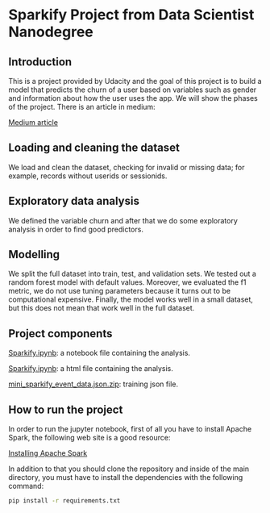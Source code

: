 # Sparkify Project from Data Scientist Nanodegree

## Introduction

This is a project provided by Udacity and the goal of this project is to build a model 
that predicts the churn of a user based on variables such as gender and information about how the user uses the app. We will show the phases of the project. There is an article in medium:

[Medium article](https://medium.com/ricardo-rios/building-big-data-pipelines-with-pyspark-to-detect-churned-users-348849d840f1)


## Loading and cleaning the dataset 

We load and clean the dataset, checking for invalid or missing data; for example, records without userids or sessionids.

## Exploratory data analysis 

We defined the variable churn and after that we do some exploratory analysis in order to find good predictors. 


## Modelling 

We split the full dataset into train, test, and validation sets. We tested out a random forest model with default values. Moreover, we evaluated the f1 metric, we do not use tuning parameters because it turns out to be computational expensive. Finally, the model works well in a small dataset, but this does not mean that work well in the full dataset. 

## Project components

[Sparkify.ipynb](https://raw.githubusercontent.com/ricardoues/sparkify-project/master/Sparkify.ipynb): a notebook file containing the analysis.

[Sparkify.ipynb](https://raw.githubusercontent.com/ricardoues/sparkify-project/master/Sparkify.html): a html file containing the analysis.


[mini_sparkify_event_data.json.zip](https://github.com/ricardoues/sparkify-project/blob/master/mini_sparkify_event_data.json.zip?raw=true): training json file.


## How to run the project 


In order to run the jupyter notebook, first of all you have to install Apache Spark, the following web site is a good resource: 

[Installing Apache Spark](https://computingforgeeks.com/how-to-install-apache-spark-on-ubuntu-debian/)


In addition to that you should clone the repository and inside of the main directory, you must have to install the dependencies with the following command: 

```bash
pip install -r requirements.txt
```


